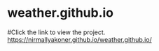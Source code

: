 # weather.github.io
#Click the link to view the project.
https://nirmallyakoner.github.io/weather.github.io/
